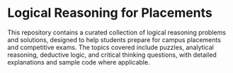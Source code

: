 # Logical Reasoning for Placements
This repository contains a curated collection of logical reasoning problems and solutions, designed to help students prepare for campus placements and competitive exams. The topics covered include puzzles, analytical reasoning, deductive logic, and critical thinking questions, with detailed explanations and sample code where applicable.
